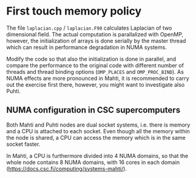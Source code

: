 <!--
SPDX-FileCopyrightText: 2021 CSC - IT Center for Science Ltd. <www.csc.fi>

SPDX-License-Identifier: CC-BY-4.0
-->

# First touch memory policy

The file `laplacian.cpp` / `laplacian.F90` calculates Laplacian of two dimensional field.
The actual computation is parallalized with OpenMP, however, the initialization of arrays is
done serially by the master thread which can result in performance degradation in NUMA systems.

Modify the code so that also the initialization is done in parallel, and compare the performance
to the original code with different number of threads and thread binding options (`OMP_PLACES` and `OMP_PROC_BIND`). As NUMA effects are more pronounced in Mahti, it is recommended to carry out the
exercise first there, however, you might want to investigate also Puhti.

## NUMA configuration in CSC supercomputers

Both Mahti and Puhti nodes are dual socket systems, i.e. there is memory and a CPU is attached to 
each socket. Even though all the memory within the node is shared, a CPU can access the memory 
which is in the same socket faster.

In Mahti, a CPU is furthermore divided into 4 NUMA domains, so that the whole node contains 8 NUMA 
domains, with 16 cores in each domain (https://docs.csc.fi/computing/systems-mahti/). 



